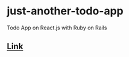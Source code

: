 # just-another-todo-app

Todo App on React.js with Ruby on Rails

## [Link](https://secret-lake-94792.herokuapp.com/)
